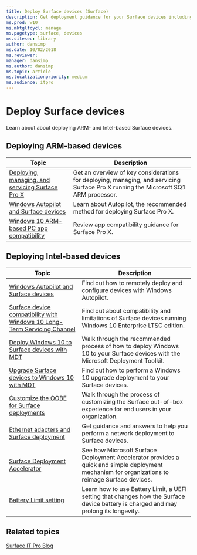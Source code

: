 ```yaml
---
title: Deploy Surface devices (Surface)
description: Get deployment guidance for your Surface devices including information about MDT, OOBE customization, Ethernet adaptors, and Surface Deployment Accelerator.
ms.prod: w10
ms.mktglfcycl: manage
ms.pagetype: surface, devices
ms.sitesec: library
author: dansimp
ms.date: 10/02/2018
ms.reviewer: 
manager: dansimp
ms.author: dansimp
ms.topic: article
ms.localizationpriority: medium
ms.audience: itpro
---
```


# Deploy Surface devices

Learn about about deploying ARM- and Intel-based Surface devices.

## Deploying ARM-based devices

| Topic | Description |
| --- | --- |
| [Deploying, managing, and servicing Surface Pro X](surface-pro-arm-app-management.md) | Get an overview of key considerations for deploying, managing, and servicing Surface Pro X running the Microsoft SQ1 ARM processor. |
| [Windows Autopilot and Surface devices](windows-autopilot-and-surface-devices.md) | Learn about Autopilot, the recommended method for deploying Surface Pro X. |
| [Windows 10 ARM-based PC app compatibility](surface-pro-arm-app-performance.md) | Review app  compatibility guidance for Surface Pro X. |


## Deploying Intel-based devices 

| Topic | Description |
| --- | --- |
| [Windows Autopilot and Surface devices](windows-autopilot-and-surface-devices.md) | Find out how to remotely deploy and configure devices with Windows Autopilot. |
| [Surface device compatibility with Windows 10 Long-Term Servicing Channel](surface-device-compatibility-with-windows-10-ltsc.md) | Find out about compatibility and limitations of Surface devices running Windows 10 Enterprise LTSC edition. |
| [Deploy Windows 10 to Surface devices with MDT](deploy-windows-10-to-surface-devices-with-mdt.md) | Walk through the recommended process of how to deploy Windows 10 to your Surface devices with the Microsoft Deployment Toolkit.|
| [Upgrade Surface devices to Windows 10 with MDT](upgrade-surface-devices-to-windows-10-with-mdt.md)| Find out how to perform a Windows 10 upgrade deployment to your Surface devices. |
| [Customize the OOBE for Surface deployments](customize-the-oobe-for-surface-deployments.md)| Walk through the process of customizing the Surface out-of-box experience for end users in your organization.|
| [Ethernet adapters and Surface deployment](ethernet-adapters-and-surface-device-deployment.md)| Get guidance and answers to help you perform a network deployment to Surface devices.|
| [Surface Deployment Accelerator](microsoft-surface-deployment-accelerator.md)| See how Microsoft Surface Deployment Accelerator provides a quick and simple deployment mechanism for organizations to reimage Surface devices. |
[Battery Limit setting](battery-limit.md) | Learn how to use Battery Limit, a UEFI setting that changes how the Surface device battery is charged and may prolong its longevity.

## Related topics

[Surface IT Pro Blog](https://techcommunity.microsoft.com/t5/Surface-IT-Pro-Blog/bg-p/SurfaceITPro)

